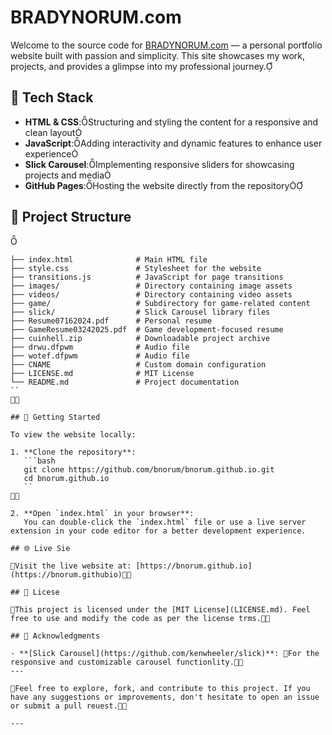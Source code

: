 # BRADYNORUM.com

Welcome to the source code for [BRADYNORUM.com](https://bnorum.github.io) — a personal portfolio website built with passion and simplicity. This site showcases my work, projects, and provides a glimpse into my professional journey.

## 🧰 Tech Stack

- **HTML & CSS**:Structuring and styling the content for a responsive and clean layout
- **JavaScript**:Adding interactivity and dynamic features to enhance user experience
- **Slick Carousel**:Implementing responsive sliders for showcasing projects and media
- **GitHub Pages**:Hosting the website directly from the repository

## 📁 Project Structure


```plaintext
├── index.html              # Main HTML file
├── style.css               # Stylesheet for the website
├── transitions.js          # JavaScript for page transitions
├── images/                 # Directory containing image assets
├── videos/                 # Directory containing video assets
├── game/                   # Subdirectory for game-related content
├── slick/                  # Slick Carousel library files
├── Resume07162024.pdf      # Personal resume
├── GameResume03242025.pdf  # Game development-focused resume
├── cuinhell.zip            # Downloadable project archive
├── drwu.dfpwm              # Audio file
├── wotef.dfpwm             # Audio file
├── CNAME                   # Custom domain configuration
├── LICENSE.md              # MIT License
└── README.md               # Project documentation
``


## 🚀 Getting Started

To view the website locally:

1. **Clone the repository**:
   ```bash
   git clone https://github.com/bnorum/bnorum.github.io.git
   cd bnorum.github.io
   ``


2. **Open `index.html` in your browser**:
   You can double-click the `index.html` file or use a live server extension in your code editor for a better development experience.

## 🌐 Live Sie

Visit the live website at: [https://bnorum.github.io](https://bnorum.githubio)

## 📄 Licese

This project is licensed under the [MIT License](LICENSE.md). Feel free to use and modify the code as per the license trms.

## 🙌 Acknowledgments

- **[Slick Carousel](https://github.com/kenwheeler/slick)**: For the responsive and customizable carousel functionlity.
---

Feel free to explore, fork, and contribute to this project. If you have any suggestions or improvements, don't hesitate to open an issue or submit a pull reuest.

--- 
